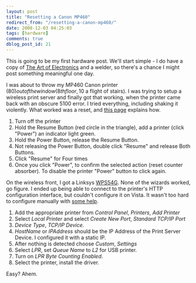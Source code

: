 ```yaml
---
layout: post
title: "Resetting a Canon MP460"
redirect_from: "/resetting-a-canon-mp460/"
date: 2008-12-03 04:25:03
tags: [hardware]
comments: true
dblog_post_id: 21
---
```

This is going to be my first hardware post. We'll start simple - I do have a copy of [The Art of Electronics](http://www.amazon.com/Art-Electronics-Paul-Horowitz/dp/0521370957) and a welder, so there's a chance I might post something meaningful one day.

I was about to throw my MP460 Canon printer (80$) out of the window (8th floor, 10$ a flight of stairs). I was trying to setup a wireless print server and finally got that working, when the printer came back with an obscure 5100 error. I tried everything, including shaking it violently. What worked was a reset, and [this page](http://tricks-collections.com/2008/04/reset-printer-canon-mp140-mp160-mp180-mp210-mp220-mp460-mp470-mp500-mp510-mp530-mp600-mp610-mp800-mp820-mp810-mp830-mp960-mp970/) explains how.

1. Turn off the printer
2. Hold the Resume Button (red circle in the triangle), add a printer (click "Power") an indicator light green.
3. Hold the Power Button, release the Resume Button.
4. Not releasing the Power Button, double click "Resume" and release Both Buttons.
5. Click "Resume" for Four times
6. Once you click "Power", to confirm the selected action (reset counter absorber). To disable the printer "Power" button to click again.

On the wireless front, I got a Linksys [WPS54G](http://www.linksys.com/servlet/Satellite?c=L_Product_C2&childpagename=US%2FLayout&cid=1114037289494&pagename=Linksys%2FCommon%2FVisitorWrapper). None of the wizards worked, go figure. I ended up being able to connect to the printer's HTTP configuration interface, but couldn't configure it on Vista. It wasn't too hard to configure manually with [some help](http://forums.linksys.com/linksys/board/message?board.id=Wireless_Print_Servers&thread.id=1476).

1. Add the appropriate printer from _Control Panel_, _Printers_, _Add Printer_
2. Select _Local Printer_ and select _Create New Port_, _Standard TCP/IP Port_
3. _Device Type_, _TCP/IP Device._
4. _HostName_ or _IPAddress_ should be the IP Address of the Print Server Device. I configured it with a static IP.
5. After nothing is detected choose _Custom_, _Settings_
6. Select _LPR_, set _Queue Name_ to _L2_ for USB printer.
7. Turn on _LPR Byte Counting Enabled_.
8. Select the printer, install the driver.

Easy? Ahem.

